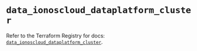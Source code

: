 # `data_ionoscloud_dataplatform_cluster`

Refer to the Terraform Registry for docs: [`data_ionoscloud_dataplatform_cluster`](https://registry.terraform.io/providers/ionos-cloud/ionoscloud/6.6.9/docs/data-sources/dataplatform_cluster).
